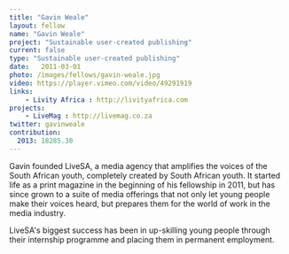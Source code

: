 ```yaml
---
title: "Gavin Weale"
layout: fellow
name: "Gavin Weale"
project: "Sustainable user-created publishing"
current: false
type: "Sustainable user-created publishing"
date:   2011-03-01
photo: /images/fellows/gavin-weale.jpg
video: https://player.vimeo.com/video/49291919
links:
    - Livity Africa : http://livityafrica.com
projects:
    - LiveMag : http://livemag.co.za
twitter: gavinweale
contribution:
  2013: 18285.30
---
```

Gavin founded LiveSA, a media agency that amplifies the voices of the South African youth, completely created by South African youth. It started life as a print magazine in the beginning of his fellowship in 2011, but has since grown to a suite of media offerings that not only let young people make their voices heard, but prepares them for the world of work in the media industry.

LiveSA's biggest success has been in up-skilling young people through their internship programme and placing them in permanent employment.
